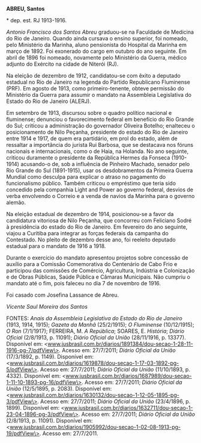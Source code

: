 **ABREU, Santos**

\* dep. est. RJ 1913-1916.

*Antonio Francisco dos Santos Abreu* graduou-se na Faculdade de Medicina
do Rio de Janeiro. Quando ainda cursava o ensino superior, foi nomeado,
pelo Ministério da Marinha, aluno pensionista do Hospital da Marinha em
março de 1892. Foi exonerado do cargo em outubro do ano seguinte. Em
abril de 1896 foi nomeado, novamente pelo Ministério da Guerra, médico
adjunto do Exército na cidade de Niterói (RJ).

Na eleição de dezembro de 1912, candidatou-se com êxito a deputado
estadual no Rio de Janeiro na legenda do Partido Republicano Fluminense
(PRF). Em agosto de 1913, como primeiro-tenente, obteve permissão do
Ministério da Guerra para assumir o mandato na Assembleia Legislativa do
Estado do Rio de Janeiro (ALERJ).

Em setembro de 1913, discursou sobre o quadro político nacional e
fluminense; denunciou o favorecimento federal em benefício do Rio Grande
do Sul; criticou a administração do governador Oliveira Botelho;
enalteceu o posicionamento de Nilo Peçanha, presidente do estado do Rio
de Janeiro entre 1914 e 1917, de quem era partidário, em prol do estado,
além de ressaltar a importância do jurista Rui Barbosa, que se destacava
nos fóruns nacionais e internacionais, como o de Haia, na Holanda. No
ano seguinte, criticou duramente o presidente da República Hermes da
Fonseca (1910-1914) acusando-o de, sob a influência de Pinheiro Machado,
senador pelo Rio Grande do Sul (1891-1915), usar os desdobramentos da
Primeira Guerra Mundial como desculpa para explicar o atraso no
pagamento do funcionalismo público. Também criticou o empréstimo que
teria sido concedido pela companhia Light and Power ao governo federal,
desvios de verba envolvendo o Correio e a venda de navios da Marinha
para o governo alemão.

Na eleição estadual de dezembro de 1914, posicionou-se a favor da
candidatura vitoriosa de Nilo Peçanha, que concorreu com Feliciano Sodré
à presidência do estado do Rio de Janeiro. Em fevereiro do ano seguinte,
viajou a Curitiba para integrar as forças federais da campanha do
Contestado. No pleito de dezembro desse ano, foi reeleito deputado
estadual para o mandato de 1916 a 1918.

Durante o exercício do mandato apresentou projetos sobre concessão de
auxílio para a Comissão Comemorativa do Centenário de Cabo Frio e
participou das comissões de Comércio, Agricultura, Indústria e
Colonização e de Obras Públicas, Saúde Pública e Câmaras Municipais. Não
cumpriu o mandato até o fim, pois faleceu no dia 7 de novembro de 1916.

Foi casado com Josefina Lassance de Abreu.

*Vicente Saul Moreira dos Santos*

FONTES: *Anais da Assembleia Legislativa do Estado do Rio de Janeiro*
(1913, 1914, 1915); *Gazeta da Manhã* (25/2/1915); *O Fluminense*
(10/12/1915); *O Ron* (7/1/1917); FERREIRA, M. *A República*; SOARES, E.
*História*; *Diário Oficial* (2/8/1913, p. 11091); *Diário Oficial da
União* (28/11/1916, p. 13377). Disponível em:
\<www.jusbrasil.com.br/diarios/1891384/dou-secao-1-28-11-1916-pg-7/pdfView\>.
Acesso em: 27/7/2011; *Diário Oficial da União* (17/3/1892, p. 1149).
Disponível
em:\<www.jusbrasil.com.br/diarios/1619878/dou-secao-1-17-03-1892-pg-5/pdfView\>.
Acesso em: 27/7/2011; *Diário Oficial da União* (11/10/1893, p. 4332).
Disponível em:
\<www.jusbrasil.com.br/diarios/1687989/dou-secao-1-11-10-1893-pg-16/pdfView\>.
Acesso em: 27/7/2011; *Diário Oficial da União* (12/5/1895, p. 2083).
Disponível em:
\<www.jusbrasil.com.br/diarios/1630132/dou-secao-1-12-05-1895-pg-3/pdfView\>.
Acesso em: 27/7/2011; *Diário Oficial da União* (23/4/1896, p. 1899).
Disponível em:
\<www.jusbrasil.com.br/diarios/1632711/dou-secao-1-23-04-1896-pg-3/pdfView\>.
Acesso em: 27/7/2011; *Diário Oficial da União* (2/8/1913, p. 11091).
Disponível em:
\<www.jusbrasil.com.br/diarios/1905992/dou-secao-1-02-08-1913-pg-19/pdfView\>.
Acesso em: 27/7/2011.
